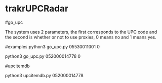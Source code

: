 # trakrUPCRadar

#go_upc

The system uses 2 parameters, the first corresponds to the UPC code and the second is whether or not to use proxies, 0 means no and 1 means yes.

#examples
python3 go_upc.py 05530011001 0

python3 go_upc.py 052000014778 0

#upcitemdb

python3 upcitemdb.py 052000014778

